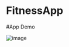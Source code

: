 # FitnessApp

#App Demo


![image](https://github.com/Sanket1909/Fitness-Arena/blob/master/FitnessArena/Assets.xcassets/Fitness%20App.gif)
